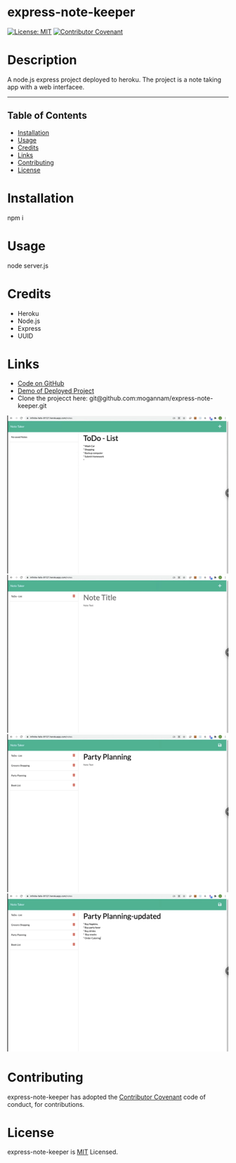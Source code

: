 # express-note-keeper 
[![License: MIT](https://img.shields.io/badge/License-MIT-yellow.svg)](https://opensource.org/licenses/MIT)
[![Contributor Covenant](https://img.shields.io/badge/Contributor%20Covenant-2.1-4baaaa.svg)](code_of_conduct.md) 
# Description 

 A node.js express project deployed to heroku. The project is a note taking app with a web interfacee. 

 <hr>

 ## Table of Contents 

  * [Installation](#installation)
  * [Usage](#usage)
  * [Credits](#credits)
  * [Links](#links)
  * [Contributing](#contributing)
  * [License](#license) 
# Installation 
 npm i  
# Usage 
 node server.js 
 # Credits 
 * Heroku 
 * Node.js 
 * Express 
 * UUID  

# Links
 <ul><li><a href="https://github.com/mogannam/express-note-keeper.git">Code on GitHub</a> </li>
  <li><a href="https://infinite-falls-91127.herokuapp.com/notes">Demo of Deployed Project</a></li>
  <li>Clone the projecct here: git@github.com:mogannam/express-note-keeper.git </li></ul> 

<img src="notekeeper-mockup01.png" >
<img src="notekeeper-mockup02.png" >
<img src="notekeeper-mockup03.png" >
<img src="notekeeper-mockup04.png" >
 
  
# Contributing 
 express-note-keeper has adopted the [Contributor Covenant](https://img.shields.io/badge/Contributor%20Covenant-2.1-4baaaa.svg) code of conduct, for contributions. 

 # License 
 express-note-keeper is [MIT](https://opensource.org/licenses/MIT) Licensed. 

